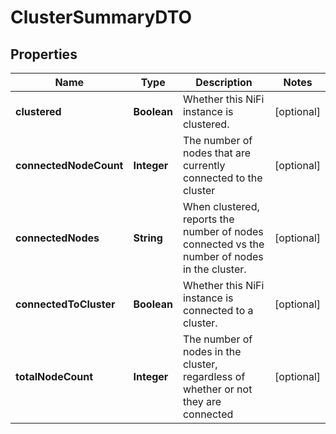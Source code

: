 # ClusterSummaryDTO

## Properties
Name | Type | Description | Notes
------------ | ------------- | ------------- | -------------
**clustered** | **Boolean** | Whether this NiFi instance is clustered. |  [optional]
**connectedNodeCount** | **Integer** | The number of nodes that are currently connected to the cluster |  [optional]
**connectedNodes** | **String** | When clustered, reports the number of nodes connected vs the number of nodes in the cluster. |  [optional]
**connectedToCluster** | **Boolean** | Whether this NiFi instance is connected to a cluster. |  [optional]
**totalNodeCount** | **Integer** | The number of nodes in the cluster, regardless of whether or not they are connected |  [optional]
